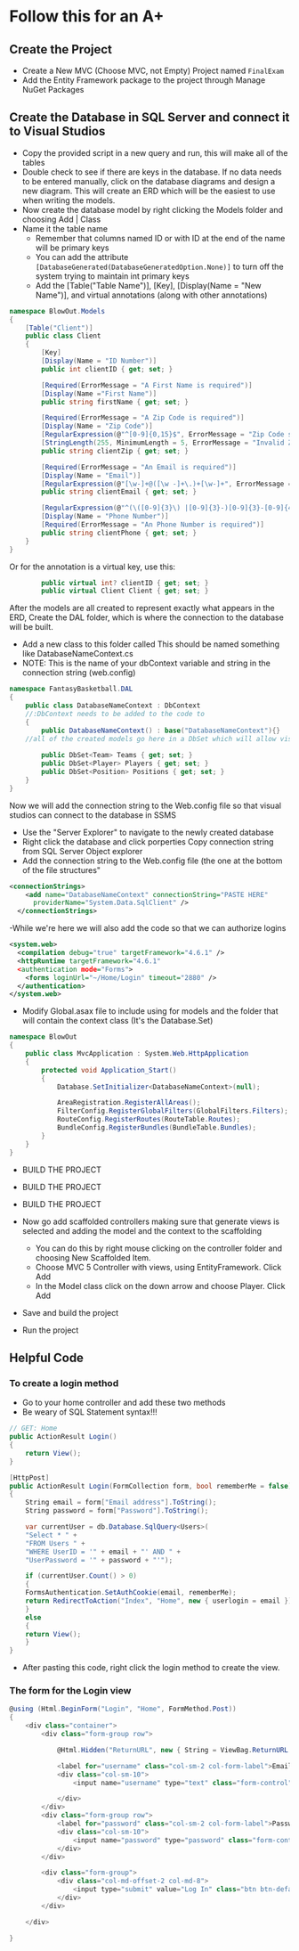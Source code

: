 # Follow this for an A+

## Create the Project

- Create a New MVC (Choose MVC, not Empty) Project named `FinalExam`
- Add the Entity Framework package to the project through Manage NuGet Packages

## Create the Database in SQL Server and connect it to Visual Studios

- Copy the provided script in a new query and run, this will make all of the tables
- Double check to see if there are keys in the database. If no data needs to be entered manually, click on the database diagrams and design a new diagram. This will create an ERD which will be the easiest to use when writing the models. 
- Now create the database model by right clicking the Models folder and choosing Add | Class
- Name it the table name
	- Remember that columns named ID or with ID at the end of the name will be primary keys
	- You can add the attribute `[DatabaseGenerated(DatabaseGeneratedOption.None)]` to turn off the system trying to maintain int primary keys
	- Add the [Table("Table Name")], [Key], [Display(Name = "New Name")], and virtual annotations (along with other annotations)


```c#
namespace BlowOut.Models
{
    [Table("Client")]
    public class Client
    {
        [Key]
        [Display(Name = "ID Number")]
        public int clientID { get; set; }

        [Required(ErrorMessage = "A First Name is required")]
        [Display(Name ="First Name")]
        public string firstName { get; set; }

        [Required(ErrorMessage = "A Zip Code is required")]
        [Display(Name = "Zip Code")]
        [RegularExpression(@"^[0-9]{0,15}$", ErrorMessage = "Zip Code should contain only numbers")]
        [StringLength(255, MinimumLength = 5, ErrorMessage = "Invalid Zip. Must be 5 numerical digits")]
        public string clientZip { get; set; }

        [Required(ErrorMessage = "An Email is required")]
        [Display(Name = "Email")]
        [RegularExpression(@"[\w-]+@([\w -]+\.)+[\w-]+", ErrorMessage = "Email should follow the format of: test@test.com")]
        public string clientEmail { get; set; }

        [RegularExpression(@"^(\([0-9]{3}\) |[0-9]{3}-)[0-9]{3}-[0-9]{4}$", ErrorMessage = "Phone Numbers should follow the format of: (123) 456-7890")]
        [Display(Name = "Phone Number")]
        [Required(ErrorMessage = "An Phone Number is required")]
        public string clientPhone { get; set; }
    }
}
```
Or for the annotation is a virtual key, use this: 
```c#
        public virtual int? clientID { get; set; }
        public virtual Client Client { get; set; }
```

After the models are all created to represent exactly what appears in the ERD, Create the DAL folder, which is where the connection to the database will be built. 
- Add a new class to this folder called This should be named something like DatabaseNameContext.cs
- NOTE: This is the name of your dbContext variable and string in the connection string (web.config)

```c#
namespace FantasyBasketball.DAL
{
    public class DatabaseNameContext : DbContext
    //:DbContext needs to be added to the code to
    {
        public DatabaseNameContext() : base("DatabaseNameContext"){} 
	//all of the created models go here in a DbSet which will allow visual studios to recognize the tables
	
        public DbSet<Team> Teams { get; set; }  
        public DbSet<Player> Players { get; set; }
        public DbSet<Position> Positions { get; set; }
    }
}
```
Now we will add the connection string to the Web.config file so that visual studios can connect to the database in SSMS
- Use the "Server Explorer" to navigate to the newly created database
- Right click the database and click porperties Copy connection string from SQL Server Object explorer
- Add the connection string to the Web.config file (the one at the bottom of the file structures" 

```xml
<connectionStrings>
    <add name="DatabaseNameContext" connectionString="PASTE HERE"
      providerName="System.Data.SqlClient" />
  </connectionStrings>
```

-While we're here we will also add the code so that we can authorize logins 
```xml
<system.web>
  <compilation debug="true" targetFramework="4.6.1" />
  <httpRuntime targetFramework="4.6.1" 
  <authentication mode="Forms">
    <forms loginUrl="~/Home/Login" timeout="2880" />
  </authentication>
</system.web>
```

- Modify Global.asax file to include using for models and the folder that will contain the context class (It's the Database.Set)
```c#
namespace BlowOut
{
    public class MvcApplication : System.Web.HttpApplication
    {
        protected void Application_Start()
        {
            Database.SetInitializer<DatabaseNameContext>(null);

            AreaRegistration.RegisterAllAreas();
            FilterConfig.RegisterGlobalFilters(GlobalFilters.Filters);
            RouteConfig.RegisterRoutes(RouteTable.Routes);
            BundleConfig.RegisterBundles(BundleTable.Bundles);
        }
    }
}
```

- BUILD THE PROJECT
- BUILD THE PROJECT
- BUILD THE PROJECT

- Now go add scaffolded controllers making sure that generate views is selected and adding the model and the context to the scaffolding
	- You can do this by right mouse clicking on the controller folder and choosing New Scaffolded Item.
	- Choose MVC 5 Controller with views, using EntityFramework. Click Add
	- In the Model class click on the down arrow and choose Player. Click Add
- Save and build the project
- Run the project

## Helpful Code

### To create a login method
- Go to your home controller and add these two methods 
- Be weary of SQL Statement syntax!!!
```c#
// GET: Home
public ActionResult Login()
{
    return View();
}

[HttpPost]
public ActionResult Login(FormCollection form, bool rememberMe = false)
{
    String email = form["Email address"].ToString();
    String password = form["Password"].ToString();

    var currentUser = db.Database.SqlQuery<Users>(
    "Select * " +
    "FROM Users " +
    "WHERE UserID = '" + email + "' AND " +
    "UserPassword = '" + password + "'");

    if (currentUser.Count() > 0)
    {
	FormsAuthentication.SetAuthCookie(email, rememberMe);
	return RedirectToAction("Index", "Home", new { userlogin = email });
    }
    else
    {
	return View();
    }
}
```
- After pasting this code, right click the login method to create the view. 

### The form for the Login view
```c#
@using (Html.BeginForm("Login", "Home", FormMethod.Post))
{
    <div class="container">
        <div class="form-group row">

            @Html.Hidden("ReturnURL", new { String = ViewBag.ReturnURL })

            <label for="username" class="col-sm-2 col-form-label">Email</label>
            <div class="col-sm-10">
                <input name="username" type="text" class="form-control" id="" placeholder="Name">

            </div>
        </div>
        <div class="form-group row">
            <label for="password" class="col-sm-2 col-form-label">Password</label>
            <div class="col-sm-10">
                <input name="password" type="password" class="form-control" id="" placeholder="Password">
            </div>
        </div>

        <div class="form-group">
            <div class="col-md-offset-2 col-md-8">
                <input type="submit" value="Log In" class="btn btn-default" />
            </div>
        </div>

    </div>

}
```

 
  

